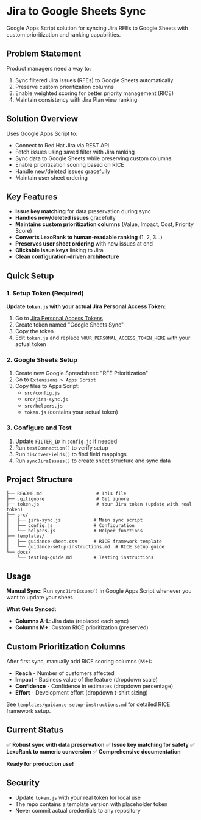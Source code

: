 # Jira to Google Sheets Sync

Google Apps Script solution for syncing Jira RFEs to Google Sheets with custom prioritization and ranking capabilities.

## Problem Statement

Product managers need a way to:
1. Sync filtered Jira issues (RFEs) to Google Sheets automatically
2. Preserve custom prioritization columns 
3. Enable weighted scoring for better priority management (RICE)
4. Maintain consistency with Jira Plan view ranking

## Solution Overview

Uses Google Apps Script to:
- Connect to Red Hat Jira via REST API
- Fetch issues using saved filter with Jira ranking
- Sync data to Google Sheets while preserving custom columns
- Enable prioritization scoring based on RICE
- Handle new/deleted issues gracefully
- Maintain user sheet ordering

## Key Features

- **Issue key matching** for data preservation during sync
- **Handles new/deleted issues** gracefully  
- **Maintains custom prioritization columns** (Value, Impact, Cost, Priority Score)
- **Converts LexoRank to human-readable ranking** (1, 2, 3...)
- **Preserves user sheet ordering** with new issues at end
- **Clickable issue keys** linking to Jira
- **Clean configuration-driven architecture**

## Quick Setup

### 1. Setup Token (Required)

**Update `token.js` with your actual Jira Personal Access Token:**
1. Go to [Jira Personal Access Tokens](https://issues.redhat.com/secure/ViewProfile.jspa?selectedTab=com.atlassian.pats.pats-plugin:jira-user-personal-access-tokens)
2. Create token named "Google Sheets Sync" 
3. Copy the token
4. Edit `token.js` and replace `YOUR_PERSONAL_ACCESS_TOKEN_HERE` with your actual token

### 2. Google Sheets Setup

1. Create new Google Spreadsheet: "RFE Prioritization"
2. Go to `Extensions > Apps Script`
3. Copy files to Apps Script:
   - `src/config.js`
   - `src/jira-sync.js` 
   - `src/helpers.js`
   - `token.js` (contains your actual token)

### 3. Configure and Test

1. Update `FILTER_ID` in `config.js` if needed
2. Run `testConnection()` to verify setup
3. Run `discoverFields()` to find field mappings
4. Run `syncJiraIssues()` to create sheet structure and sync data

## Project Structure

```
├── README.md                    # This file
├── .gitignore                   # Git ignore
├── token.js                     # Your Jira token (update with real token)
├── src/
│   ├── jira-sync.js            # Main sync script
│   ├── config.js               # Configuration
│   └── helpers.js              # Helper functions
├── templates/
│   ├── guidance-sheet.csv      # RICE framework template
│   └── guidance-setup-instructions.md  # RICE setup guide
└── docs/
    └── testing-guide.md        # Testing instructions
```

## Usage

**Manual Sync:**
Run `syncJiraIssues()` in Google Apps Script whenever you want to update your sheet.

**What Gets Synced:**
- **Columns A-L**: Jira data (replaced each sync)
- **Columns M+**: Custom RICE prioritization (preserved)

## Custom Prioritization Columns

After first sync, manually add RICE scoring columns (M+):
- **Reach** - Number of customers affected 
- **Impact** - Business value of the feature (dropdown scale)
- **Confidence** - Confidence in estimates (dropdown percentage) 
- **Effort** - Development effort (dropdown t-shirt sizing)

See `templates/guidance-setup-instructions.md` for detailed RICE framework setup.

## Current Status

✅ **Robust sync with data preservation**
✅ **Issue key matching for safety**
✅ **LexoRank to numeric conversion**
✅ **Comprehensive documentation**

**Ready for production use!**

## Security

- Update `token.js` with your real token for local use
- The repo contains a template version with placeholder token
- Never commit actual credentials to any repository